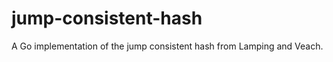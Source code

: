 jump-consistent-hash
====================

A Go implementation of the jump consistent hash from Lamping and Veach.

